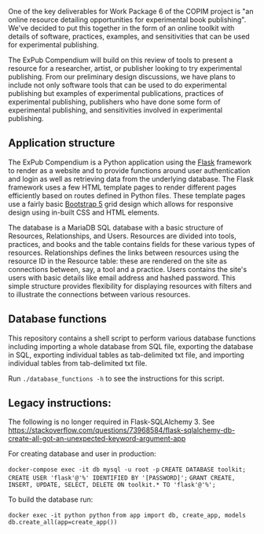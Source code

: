 One of the key deliverables for Work Package 6 of the COPIM project is "an online resource detailing opportunities for experimental book publishing". We've decided to put this together in the form of an online toolkit with details of software, practices, examples, and sensitivities that can be used for experimental publishing.

The ExPub Compendium will build on this review of tools to present a resource for a researcher, artist, or publisher looking to try experimental publishing. From our preliminary design discussions, we have plans to include not only software tools that can be used to do experimental publishing but examples of experimental publications, practices of experimental publishing, publishers who have done some form of experimental publishing, and sensitivities involved in experimental publishing.

## Application structure

The ExPub Compendium is a Python application using the [Flask](https://flask.palletsprojects.com/en/2.2.x/) framework to render as a website and to provide functions around user authentication and login as well as retrieving data from the underlying database. The Flask framework uses a few HTML template pages to render different pages efficiently based on routes defined in Python files. These template pages use a fairly basic [Bootstrap 5](https://getbootstrap.com/) grid design which allows for responsive design using in-built CSS and HTML elements. 

The database is a MariaDB SQL database with a basic structure of Resources, Relationships, and Users. Resources are divided into tools, practices, and books and the table contains fields for these various types of resources. Relationships defines the links between resources using the resource ID in the Resource table: these are rendered on the site as connections between, say, a tool and a practice. Users contains the site's users with basic details like email address and hashed password. This simple structure provides flexibility for displaying resources with filters and to illustrate the connections between various resources. 

## Database functions 

This repository contains a shell script to perform various database functions including importing a whole database from SQL file, exporting the database in SQL, exporting individual tables as tab-delimited txt file, and importing individual tables from tab-delimited txt file. 

Run `./database_functions -h` to see the instructions for this script. 

## Legacy instructions:

The following is no longer required in Flask-SQLAlchemy 3. See https://stackoverflow.com/questions/73968584/flask-sqlalchemy-db-create-all-got-an-unexpected-keyword-argument-app

For creating database and user in production:

`docker-compose exec -it db mysql -u root -p`
`CREATE DATABASE toolkit;`
`CREATE USER 'flask'@'%' IDENTIFIED BY '[PASSWORD]';`
`GRANT CREATE, INSERT, UPDATE, SELECT, DELETE ON toolkit.* TO 'flask'@'%';`

To build the database run:

`docker exec -it python python`
`from app import db, create_app, models`
`db.create_all(app=create_app())`

